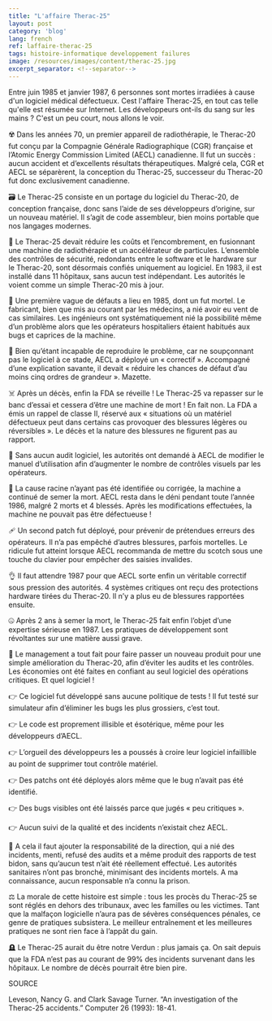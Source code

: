 ```yaml
---
title: "L'affaire Therac-25"
layout: post
category: 'blog'
lang: french
ref: laffaire-therac-25
tags: histoire-informatique developpement failures
image: /resources/images/content/therac-25.jpg
excerpt_separator: <!--separator-->
---
```


Entre juin 1985 et janvier 1987, 6 personnes sont mortes irradiées à cause d'un logiciel médical défectueux. Cest l'affaire Therac-25, en tout cas telle qu'elle est résumée sur Internet. Les développeurs ont-ils du sang sur les mains ? C'est un peu court, nous allons le voir.

☢️ Dans les années 70, un premier appareil de radiothérapie, le Therac-20 fut conçu par la Compagnie Générale Radiographique (CGR) française et l’Atomic Energy Commission Limited (AECL) canadienne. Il fut un succès : aucun accident et d’excellents résultats thérapeutiques. Malgré cela, CGR et AECL se séparèrent, la conception du Therac-25, successeur du Therac-20 fut donc exclusivement canadienne.

<!--separator-->

🗃️ Le Therac-25 consiste en un portage du logiciel du Therac-20, de conception française, donc sans l’aide de ses développeurs d’origine, sur un nouveau matériel. Il s’agit de code assembleur, bien moins portable que nos langages modernes.

🤦 Le Therac-25 devait réduire les coûts et l’encombrement, en fusionnant une machine de radiothérapie et un accélérateur de particules. L’ensemble des contrôles de sécurité, redondants entre le software et le hardware sur le Therac-20, sont désormais confiés uniquement au logiciel. En 1983, il est installé dans 11 hôpitaux, sans aucun test indépendant. Les autorités le voient comme un simple Therac-20 mis à jour.

🤥 Une première vague de défauts a lieu en 1985, dont un fut mortel. Le fabricant, bien que mis au courant par les médecins, a nié avoir eu vent de cas similaires. Les ingénieurs ont systématiquement nié la possibilité même d’un problème alors que les opérateurs hospitaliers étaient habitués aux bugs et caprices de la machine.

🎺 Bien qu’étant incapable de reproduire le problème, car ne soupçonnant pas le logiciel à ce stade, AECL a déployé un « correctif ». Accompagné d’une explication savante, il devait « réduire les chances de défaut d’au moins cinq ordres de grandeur ». Mazette.

☠️ Après un décès, enfin la FDA se réveille ! Le Therac-25 va repasser sur le banc d’essai et cessera d’être une machine de mort ! En fait non. La FDA a émis un rappel de classe II, réservé aux « situations où un matériel défectueux peut dans certains cas provoquer des blessures légères ou réversibles ». Le décès et la nature des blessures ne figurent pas au rapport.

📖 Sans aucun audit logiciel, les autorités ont demandé à AECL de modifier le manuel d’utilisation afin d’augmenter le nombre de contrôles visuels par les opérateurs.

🤑 La cause racine n’ayant pas été identifiée ou corrigée, la machine a continué de semer la mort. AECL resta dans le déni pendant toute l’année 1986, malgré 2 morts et 4 blessés. Après les modifications effectuées, la machine ne pouvait pas être défectueuse !

🩹 Un second patch fut déployé, pour prévenir de prétendues erreurs des opérateurs. Il n’a pas empêché d’autres blessures, parfois mortelles. Le ridicule fut atteint lorsque AECL recommanda de mettre du scotch sous une touche du clavier pour empêcher des saisies invalides.

👌 Il faut attendre 1987 pour que AECL sorte enfin un véritable correctif sous pression des autorités. 4 systèmes critiques ont reçu des protections hardware tirées du Therac-20. Il n’y a plus eu de blessures rapportées ensuite.

🤐 Après 2 ans à semer la mort, le Therac-25 fait enfin l’objet d’une expertise sérieuse en 1987. Les pratiques de développement sont révoltantes sur une matière aussi grave.

💸 Le management a tout fait pour faire passer un nouveau produit pour une simple amélioration du Therac-20, afin d’éviter les audits et les contrôles. Les économies ont été faites en confiant au seul logiciel des opérations critiques. Et quel logiciel !

👉 Ce logiciel fut développé sans aucune politique de tests ! Il fut testé sur simulateur afin d’éliminer les bugs les plus grossiers, c’est tout.

👉 Le code est proprement illisible et ésotérique, même pour les développeurs d’AECL.

👉 L’orgueil des développeurs les a poussés à croire leur logiciel infaillible au point de supprimer tout contrôle matériel.

👉 Des patchs ont été déployés alors même que le bug n’avait pas été identifié.

👉 Des bugs visibles ont été laissés parce que jugés « peu critiques ».

👉 Aucun suivi de la qualité et des incidents n’existait chez AECL.

🤥 A cela il faut ajouter la responsabilité de la direction, qui a nié des incidents, menti, refusé des audits et a même produit des rapports de test bidon, sans qu’aucun test n’ait été réellement effectué. Les autorités sanitaires n’ont pas bronché, minimisant des incidents mortels. A ma connaissance, aucun responsable n’a connu la prison.

⚖️ La morale de cette histoire est simple : tous les procès du Therac-25 se sont réglés en dehors des tribunaux, avec les familles ou les victimes. Tant que la malfaçon logicielle n’aura pas de sévères conséquences pénales, ce genre de pratiques subsistera. Le meilleur entraînement et les meilleures pratiques ne sont rien face à l’appât du gain.

🪦 Le Therac-25 aurait du être notre Verdun : plus jamais ça. On sait depuis que la FDA n’est pas au courant de 99% des incidents survenant dans les hôpitaux. Le nombre de décès pourrait être bien pire.

SOURCE

Leveson, Nancy G. and Clark Savage Turner. “An investigation of the Therac-25 accidents.” Computer 26 (1993): 18-41.